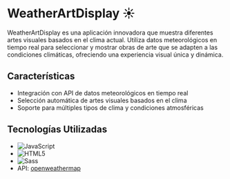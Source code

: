 # WeatherArtDisplay ☀️
WeatherArtDisplay es una aplicación innovadora que muestra diferentes artes visuales basados en el clima actual. Utiliza datos meteorológicos en tiempo real para seleccionar y mostrar obras de arte que se adapten a las condiciones climáticas, ofreciendo una experiencia visual única y dinámica.

## Características
- Integración con API de datos meteorológicos en tiempo real
- Selección automática de artes visuales basados en el clima
- Soporte para múltiples tipos de clima y condiciones atmosféricas

## Tecnologías Utilizadas
- ![JavaScript](https://img.shields.io/badge/JavaScript-F7DF1E?style=for-the-badge&logo=javascript&logoColor=black)
- ![HTML5](https://img.shields.io/badge/HTML5-E34F26?style=for-the-badge&logo=html5&logoColor=white)
- ![Sass](https://img.shields.io/badge/Sass-CC6699?style=for-the-badge&logo=sass&logoColor=white)
- API: [openweathermap ](https://openweathermap.org/)
